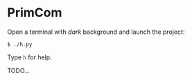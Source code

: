 PrimCom
=======

Open a terminal with *dark* background and launch the project:

    $ ./h.py

Type `h` for help.

TODO...
